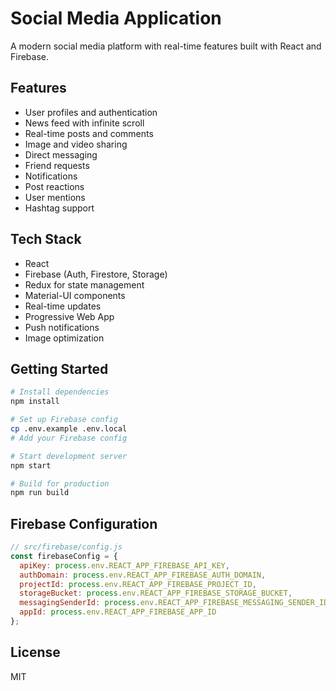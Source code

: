 # Social Media Application

A modern social media platform with real-time features built with React and Firebase.

## Features

- User profiles and authentication
- News feed with infinite scroll
- Real-time posts and comments
- Image and video sharing
- Direct messaging
- Friend requests
- Notifications
- Post reactions
- User mentions
- Hashtag support

## Tech Stack

- React
- Firebase (Auth, Firestore, Storage)
- Redux for state management
- Material-UI components
- Real-time updates
- Progressive Web App
- Push notifications
- Image optimization

## Getting Started

```bash
# Install dependencies
npm install

# Set up Firebase config
cp .env.example .env.local
# Add your Firebase config

# Start development server
npm start

# Build for production
npm run build
```

## Firebase Configuration

```javascript
// src/firebase/config.js
const firebaseConfig = {
  apiKey: process.env.REACT_APP_FIREBASE_API_KEY,
  authDomain: process.env.REACT_APP_FIREBASE_AUTH_DOMAIN,
  projectId: process.env.REACT_APP_FIREBASE_PROJECT_ID,
  storageBucket: process.env.REACT_APP_FIREBASE_STORAGE_BUCKET,
  messagingSenderId: process.env.REACT_APP_FIREBASE_MESSAGING_SENDER_ID,
  appId: process.env.REACT_APP_FIREBASE_APP_ID
};
```

## License

MIT
